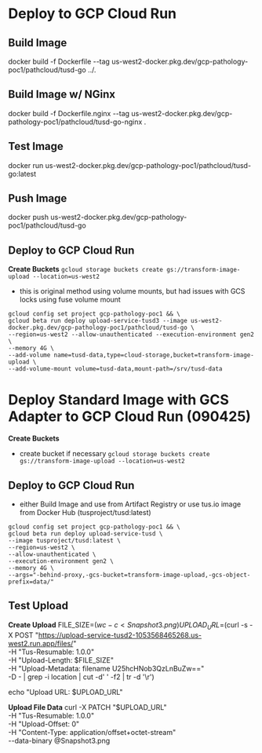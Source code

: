 # Deploy to GCP Cloud Run

## Build Image
docker build -f Dockerfile --tag us-west2-docker.pkg.dev/gcp-pathology-poc1/pathcloud/tusd-go ../.

## Build Image w/ NGinx
docker build -f Dockerfile.nginx --tag us-west2-docker.pkg.dev/gcp-pathology-poc1/pathcloud/tusd-go-nginx .

## Test Image
docker run us-west2-docker.pkg.dev/gcp-pathology-poc1/pathcloud/tusd-go:latest

## Push Image
docker push us-west2-docker.pkg.dev/gcp-pathology-poc1/pathcloud/tusd-go

## Deploy to GCP Cloud Run
**Create Buckets**
`gcloud storage buckets create gs://transform-image-upload --location=us-west2`

- this is original method using volume mounts, but had issues with GCS locks using fuse volume mount

```
gcloud config set project gcp-pathology-poc1 && \
gcloud beta run deploy upload-service-tusd3 --image us-west2-docker.pkg.dev/gcp-pathology-poc1/pathcloud/tusd-go \
--region=us-west2 --allow-unauthenticated --execution-environment gen2 \
--memory 4G \
--add-volume name=tusd-data,type=cloud-storage,bucket=transform-image-upload \
--add-volume-mount volume=tusd-data,mount-path=/srv/tusd-data
```

# Deploy Standard Image with GCS Adapter to GCP Cloud Run (090425)
**Create Buckets**
- create bucket if necessary
`gcloud storage buckets create gs://transform-image-upload --location=us-west2`

## Deploy to GCP Cloud Run
- either Build Image and use from Artifact Registry or use tus.io image from Docker Hub (tusproject/tusd:latest)

```
gcloud config set project gcp-pathology-poc1 && \
gcloud beta run deploy upload-service-tusd \
--image tusproject/tusd:latest \
--region=us-west2 \
--allow-unauthenticated \
--execution-environment gen2 \
--memory 4G \
--args="-behind-proxy,-gcs-bucket=transform-image-upload,-gcs-object-prefix=data/" 

```
## Test Upload

**Create Upload**
FILE_SIZE=$(wc -c < Snapshot3.png)
UPLOAD_URL=$(curl -s -X POST "https://upload-service-tusd2-1053568465268.us-west2.run.app/files/" \
  -H "Tus-Resumable: 1.0.0" \
  -H "Upload-Length: $FILE_SIZE" \
  -H "Upload-Metadata: filename U25hcHNob3QzLnBuZw==" \
  -D - | grep -i location | cut -d' ' -f2 | tr -d '\r')

echo "Upload URL: $UPLOAD_URL"

**Upload File Data**
curl -X PATCH "$UPLOAD_URL" \
  -H "Tus-Resumable: 1.0.0" \
  -H "Upload-Offset: 0" \
  -H "Content-Type: application/offset+octet-stream" \
  --data-binary @Snapshot3.png